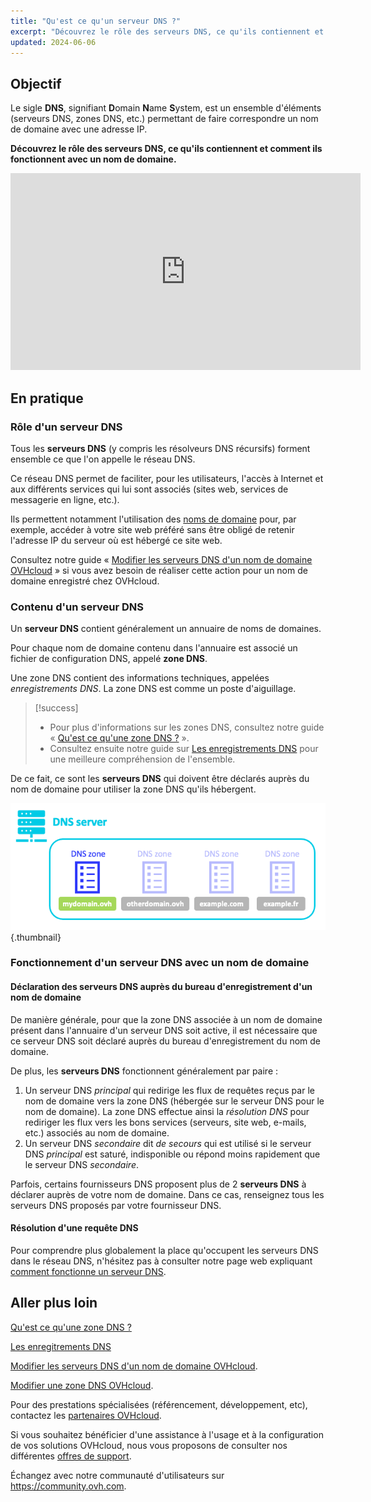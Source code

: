 ```yaml
---
title: "Qu'est ce qu'un serveur DNS ?"
excerpt: "Découvrez le rôle des serveurs DNS, ce qu'ils contiennent et comment ils fonctionnent avec un nom de domaine"
updated: 2024-06-06
---
```


## Objectif

Le sigle **DNS**, signifiant **D**omain **N**ame **S**ystem, est un ensemble d'éléments (serveurs DNS, zones DNS, etc.) permettant de faire correspondre un nom de domaine avec une adresse IP.

**Découvrez le rôle des serveurs DNS, ce qu'ils contiennent et comment ils fonctionnent avec un nom de domaine.**

<iframe width="560" height="315" src="https://www.youtube-nocookie.com/embed/BvrUi26ShzI" frameborder="0" allow="accelerometer; autoplay; clipboard-write; encrypted-media; gyroscope; picture-in-picture" allowfullscreen></iframe>

## En pratique

### Rôle d'un serveur DNS

Tous les **serveurs DNS** (y compris les résolveurs DNS récursifs) forment ensemble ce que l'on appelle le réseau DNS.

Ce réseau DNS permet de faciliter, pour les utilisateurs, l'accès à Internet et aux différents services qui lui sont associés (sites web, services de messagerie en ligne, etc.).

Ils permettent notamment l'utilisation des [noms de domaine](/links/web/domains) pour, par exemple, accéder à votre site web préféré sans être obligé de retenir l'adresse IP du serveur où est hébergé ce site web.

Consultez notre guide « [Modifier les serveurs DNS d'un nom de domaine OVHcloud](/pages/web_cloud/domains/dns_server_edit) » si vous avez besoin de réaliser cette action pour un nom de domaine enregistré chez OVHcloud.

### Contenu d'un serveur DNS

Un **serveur DNS** contient généralement un annuaire de noms de domaines.

Pour chaque nom de domaine contenu dans l'annuaire est associé un fichier de configuration DNS, appelé **zone DNS**.

Une zone DNS contient des informations techniques, appelées *enregistrements DNS*. La zone DNS est comme un poste d'aiguillage.

> [!success]
>
> - Pour plus d'informations sur les zones DNS, consultez notre guide « [Qu'est ce qu'une zone DNS ?](/pages/web_cloud/domains/dns_zone_general_information) ».
> - Consultez ensuite notre guide sur [Les enregistrements DNS](/pages/web_cloud/domains/dns_zone_general_information) pour une meilleure compréhension de l'ensemble.
>

De ce fait, ce sont les **serveurs DNS** qui doivent être déclarés auprès du nom de domaine pour utiliser la zone DNS qu'ils hébergent. 

![DNS](images/dns-server.png){.thumbnail}

### Fonctionnement d'un serveur DNS avec un nom de domaine

#### Déclaration des serveurs DNS auprès du bureau d'enregistrement d'un nom de domaine

De manière générale, pour que la zone DNS associée à un nom de domaine présent dans l'annuaire d'un serveur DNS soit active, il est nécessaire que ce serveur DNS soit déclaré auprès du bureau d'enregistrement du nom de domaine.

De plus, les **serveurs DNS** fonctionnent généralement par paire :

1. Un serveur DNS *principal* qui redirige les flux de requêtes reçus par le nom de domaine vers la zone DNS (hébergée sur le serveur DNS pour le nom de domaine). La zone DNS effectue ainsi la *résolution DNS* pour rediriger les flux vers les bons services (serveurs, site web, e-mails, etc.) associés au nom de domaine.
2. Un serveur DNS *secondaire* dit *de secours* qui est utilisé si le serveur DNS *principal* est saturé, indisponible ou répond moins rapidement que le serveur DNS *secondaire*.

Parfois, certains fournisseurs DNS proposent plus de 2 **serveurs DNS** à déclarer auprès de votre nom de domaine. Dans ce cas, renseignez tous les serveurs DNS proposés par votre fournisseur DNS.

#### Résolution d'une requête DNS

Pour comprendre plus globalement la place qu'occupent les serveurs DNS dans le réseau DNS, n'hésitez pas à consulter notre page web expliquant [comment fonctionne un serveur DNS](/links/web/domains-dns-server).

## Aller plus loin

[Qu'est ce qu'une zone DNS ?](/pages/web_cloud/domains/dns_zone_general_information)

[Les enregitrements DNS](/pages/web_cloud/domains/dns_zone_records)

[Modifier les serveurs DNS d'un nom de domaine OVHcloud](/pages/web_cloud/domains/dns_server_edit).

[Modifier une zone DNS OVHcloud](/pages/web_cloud/domains/dns_zone_edit).

Pour des prestations spécialisées (référencement, développement, etc), contactez les [partenaires OVHcloud](/links/partner).

Si vous souhaitez bénéficier d'une assistance à l'usage et à la configuration de vos solutions OVHcloud, nous vous proposons de consulter nos différentes [offres de support](/links/support).

Échangez avec notre communauté d'utilisateurs sur <https://community.ovh.com>.

